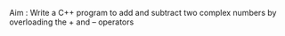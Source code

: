 Aim : Write a C++ program to add and subtract two complex numbers by overloading the + and – operators
